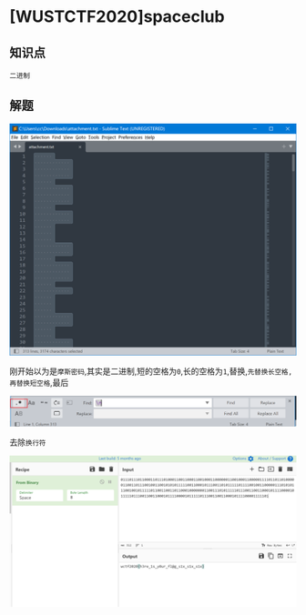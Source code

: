 # [WUSTCTF2020]spaceclub

## 知识点

`二进制`

## 解题

![](./img/69-1.png)

刚开始以为是`摩斯密码`,其实是二进制,短的空格为`0`,长的空格为`1`,替换,`先替换长空格,再替换短空格`,最后

![](./img/70-1.png)

去除`换行符`

![](./img/70-2.png)
